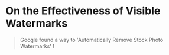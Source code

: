 # On the Effectiveness of Visible Watermarks
> Google found a way to 'Automatically Remove Stock Photo Watermarks' !
